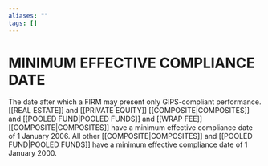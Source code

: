 ```yaml
---
aliases: ""
tags: []
---
```

# MINIMUM EFFECTIVE COMPLIANCE DATE
The date after which a FIRM may present only GIPS-compliant performance. [[REAL ESTATE]] and [[PRIVATE EQUITY]] [[COMPOSITE|COMPOSITES]] and [[POOLED FUND|POOLED FUNDS]] and [[WRAP FEE]] [[COMPOSITE|COMPOSITES]] have a minimum effective compliance date of 1 January 2006. All other [[COMPOSITE|COMPOSITES]] and
[[POOLED FUND|POOLED FUNDS]] have a minimum effective compliance date of 1 January 2000.